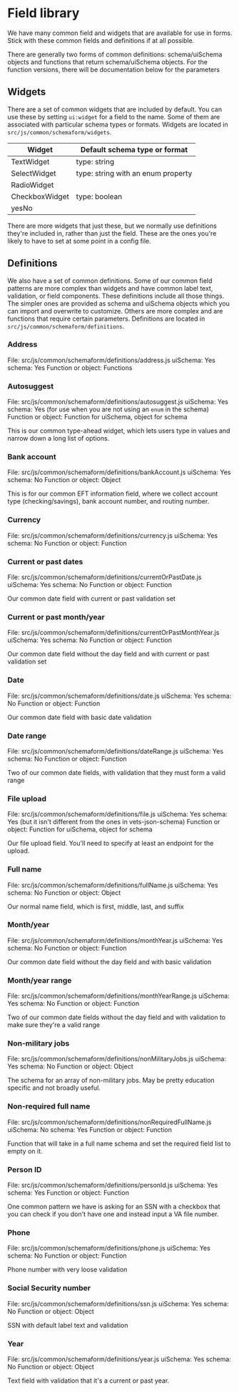 # Field library

We have many common field and widgets that are available for use in forms. Stick with these common fields and definitions if at all possible.

There are generally two forms of common definitions: schema/uiSchema objects and functions that return schema/uiSchema objects. For the function versions, there will be documentation below for the parameters

## Widgets

There are a set of common widgets that are included by default. You can use these by setting `ui:widget` for a field to the name. Some of them are associated with particular schema types or formats. Widgets are located in `src/js/common/schemaform/widgets`.

Widget       | Default schema type or format
------------ | -------------
TextWidget | type: string
SelectWidget | type: string with an enum property
RadioWidget |
CheckboxWidget | type: boolean
yesNo |

There are more widgets that just these, but we normally use definitions they're included in, rather than just the field. These are the ones you're likely to have to set at some point in a config file.

## Definitions

We also have a set of common definitions. Some of our common field patterns are more complex than widgets and have common label text, validation, or field components. These definitions include all those things. The simpler ones are provided as schema and uiSchema objects which you can import and overwrite to customize. Others are more complex and are functions that require certain parameters. Definitions are located in `src/js/common/schemaform/definitions`.

### Address
File: src/js/common/schemaform/definitions/address.js
uiSchema: Yes
schema: Yes
Function or object: Functions

### Autosuggest
File: src/js/common/schemaform/definitions/autosuggest.js
uiSchema: Yes
schema: Yes (for use when you are not using an `enum` in the schema)
Function or object: Function for uiSchema, object for schema

This is our common type-ahead widget, which lets users type in values and narrow down a long list of options.

### Bank account
File: src/js/common/schemaform/definitions/bankAccount.js
uiSchema: Yes
schema: No
Function or object: Object

This is for our common EFT information field, where we collect account type (checking/savings), bank account number, and routing number.

### Currency
File: src/js/common/schemaform/definitions/currency.js
uiSchema: Yes
schema: No
Function or object: Function

### Current or past dates
File: src/js/common/schemaform/definitions/currentOrPastDate.js
uiSchema: Yes
schema: No
Function or object: Function

Our common date field with current or past validation set

### Current or past month/year
File: src/js/common/schemaform/definitions/currentOrPastMonthYear.js
uiSchema: Yes
schema: No
Function or object: Function

Our common date field without the day field and with current or past validation set

### Date
File: src/js/common/schemaform/definitions/date.js
uiSchema: Yes
schema: No
Function or object: Function

Our common date field with basic date validation

### Date range
File: src/js/common/schemaform/definitions/dateRange.js
uiSchema: Yes
schema: No
Function or object: Function

Two of our common date fields, with validation that they must form a valid range

### File upload
File: src/js/common/schemaform/definitions/file.js
uiSchema: Yes
schema: Yes (but it isn't different from the ones in vets-json-schema)
Function or object: Function for uiSchema, object for schema

Our file upload field. You'll need to specify at least an endpoint for the upload.

### Full name
File: src/js/common/schemaform/definitions/fullName.js
uiSchema: Yes
schema: No
Function or object: Object

Our normal name field, which is first, middle, last, and suffix

### Month/year
File: src/js/common/schemaform/definitions/monthYear.js
uiSchema: Yes
schema: No
Function or object: Function

Our common date field without the day field and with basic validation

### Month/year range
File: src/js/common/schemaform/definitions/monthYearRange.js
uiSchema: Yes
schema: No
Function or object: Function

Two of our common date fields without the day field and with validation to make sure they're a valid range

### Non-military jobs
File: src/js/common/schemaform/definitions/nonMilitaryJobs.js
uiSchema: Yes
schema: No
Function or object: Object

The schema for an array of non-military jobs. May be pretty education specific and not broadly useful.

### Non-required full name
File: src/js/common/schemaform/definitions/nonRequiredFullName.js
uiSchema: No
schema: Yes
Function or object: Function

Function that will take in a full name schema and set the required field list to empty on it.

### Person ID
File: src/js/common/schemaform/definitions/personId.js
uiSchema: Yes
schema: Yes
Function or object: Function

One common pattern we have is asking for an SSN with a checkbox that you can check if you don't have one and instead input a VA file number.

### Phone
File: src/js/common/schemaform/definitions/phone.js
uiSchema: Yes
schema: No
Function or object: Function

Phone number with very loose validation

### Social Security number
File: src/js/common/schemaform/definitions/ssn.js
uiSchema: Yes
schema: No
Function or object: Object

SSN with default label text and validation

### Year
File: src/js/common/schemaform/definitions/year.js
uiSchema: Yes
schema: No
Function or object: Object

Text field with validation that it's a current or past year.
